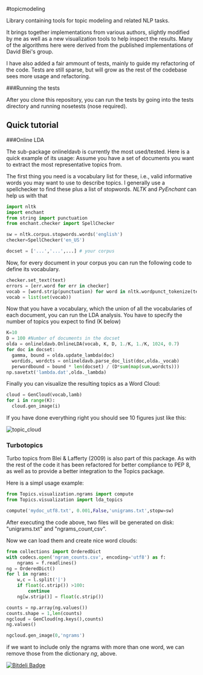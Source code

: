 #topicmodeling


Library containing tools for topic modeling and related NLP tasks.

It brings together implementations from various authors, slightly modified by me as well as a new visualization tools
to help inspect the results. Many of the algorithms here were derived from the published implementations of David Blei's group.

I have also added a fair ammount of tests, mainly to guide my refactoring of
the code. Tests are still sparse, but will grow as the rest of the codebase sees more usage and refactoring.

###Running the tests

After you clone this repository, you can run the tests by going into the tests directory and running nosetests (nose required).

Quick tutorial
--------------

###Online LDA


The sub-package onlineldavb is currently  the most used/tested.
Here is a quick example of its usage:
Assume you have a set of documents you want to extract the most representative topics from. 

The first thing you need is a vocabulary list for these, i.e., valid informative words you may want to use 
to describe topics. I generally use a spellchecker to find these plus a list of stopwords.
*NLTK* and *PyEnchant* can help us with that

```python
import nltk
import enchant
from string import punctuation
from enchant.checker import SpellChecker

sw = nltk.corpus.stopwords.words('english')
checker=SpellChecker('en_US')

docset = ['...','...',...] # your corpus
```
Now, for every document in your corpus you can run the following code to define its vocabulary.
```python
checker.set_text(text)
errors = [err.word for err in checker]
vocab = [word.strip(punctuation) for word in nltk.wordpunct_tokenize(text) if word.strip(punctuation) not in sw+errors]
vocab = list(set(vocab))
```
Now that you have a vocabulary, which the union of all the vocabularies of each document, you can run the 
LDA analysis. You have to specify the number of topics you expect to find (K below)
```python
K=10
D = 100 #Number of documents in the docset
olda = onlineldavb.OnlineLDA(vocab, K, D, 1./K, 1./K, 1024, 0.7)
for doc in docset:
  gamma, bound = olda.update_lambda(doc)
  wordids, wordcts = onlineldavb.parse_doc_list(doc,olda._vocab)
  perwordbound = bound * len(docset) / (D*sum(map(sum,wordcts)))
np.savetxt('lambda.dat',olda._lambda)
```

Finally you can visualize the resulting topics as a Word Cloud:
```python
cloud = GenCloud(vocab,lamb)
for i in range(K):
  cloud.gen_image(i)
```
If you have done everything right you should see 10 figures just like this:

![topic_cloud](https://raw.github.com/NAMD/topicmodeling/master/tests/topic_0.png?raw=true)


### Turbotopics

Turbo topics from Blei & Lafferty (2009) is also part of this package. As with the rest of the code it has been
refactored for better compliance to PEP 8, as well as to provide a better integration to the Topics package.

Here is a simpl usage example:

```python
from Topics.visualization.ngrams import compute
from Topics.visualization import lda_topics

compute('mydoc_utf8.txt', 0.001,False,'unigrams.txt',stopw=sw)
```

After executing the code above, two files will be generated on disk: "unigrams.txt" and "ngrams_count,csv".

Now we can load them and create nice word clouds:

```python
from collections import OrderedDict
with codecs.open('ngram_counts.csv', encoding='utf8') as f:
    ngrams = f.readlines()
ng = OrderedDict()
for l in ngrams:
    w,c = l.split('|')
    if float(c.strip()) >100:
        continue
    ng[w.strip()] = float(c.strip())

counts = np.array(ng.values())
counts.shape = 1,len(counts)
ngcloud = GenCloud(ng.keys(),counts)
ng.values()

ngcloud.gen_image(0,'ngrams')
```

if we want to include only the ngrams with more than one word, we can remove those from the dictionary *ng*, above.


[![Bitdeli Badge](https://d2weczhvl823v0.cloudfront.net/NAMD/topicmodeling/trend.png)](https://bitdeli.com/free "Bitdeli Badge")

